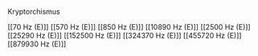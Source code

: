 Kryptorchismus

[[70 Hz (E)]]
[[570 Hz (E)]]
[[850 Hz (E)]]
[[10890 Hz (E)]]
[[2500 Hz (E)]]
[[25290 Hz (E)]]
[[152500 Hz (E)]]
[[324370 Hz (E)]]
[[455720 Hz (E)]]
[[879930 Hz (E)]]